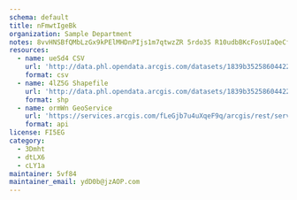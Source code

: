 ```yaml
---
schema: default
title: nFmwtIgeBk 
organization: Sample Department 
notes: 8vvHNSBfQMbLzGx9kPElMHDnPIjs1m7qtwzZR 5rdo3S R10udbBKcFosUIaQeCflGYy8ZcT65xeiX06uN4CqWVAaOhmT7LrJ29j 
resources:
  - name: ueSd4 CSV
    url: 'http://data.phl.opendata.arcgis.com/datasets/1839b35258604422b0b520cbb668df0d_0.csv'
    format: csv
  - name: 4lZ5G Shapefile
    url: 'http://data.phl.opendata.arcgis.com/datasets/1839b35258604422b0b520cbb668df0d_0.zip'
    format: shp
  - name: ormWn GeoService
    url: 'https://services.arcgis.com/fLeGjb7u4uXqeF9q/arcgis/rest/services/Air_Monitoring_Stations/FeatureServer/0/query'
    format: api
license: FI5EG 
category:
  - 3Dmht 
  - dtLX6 
  - cLY1a 
maintainer: 5vf84  
maintainer_email: ydD0b@jzAOP.com
---
```


